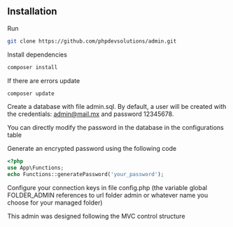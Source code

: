 
## Installation

Run

```sh
git clone https://github.com/phpdevsolutions/admin.git
```

Install dependencies

```sh
composer install
```

If there are errors update

```sh
composer update
```

Create a database with file admin.sql. By default, a user will be created with the credentials: admin@mail.mx and password 12345678.

You can directly modify the password in the database in the configurations table

Generate an encrypted password using the following code

```php
<?php
use App\Functions;
echo Functions::generatePassword('your_password');

```

Configure your connection keys in file config.php (the variable global FOLDER_ADMIN references to url folder admin or whatever name you choose for your managed folder)

This admin was designed following the MVC control structure
